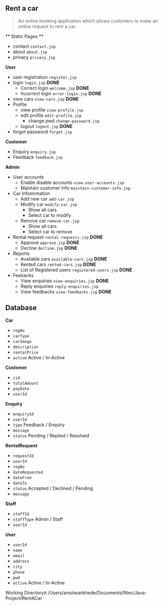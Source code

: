 Rent a car
----------

> An online booking application which allows customers to make an online request to rent a car. 

** Static Pages **
- contact `contact.jsp`
- about `about.jsp`
- privacy `privacy.jsp`

**User**
 - user registration `register.jsp` 
 - login `login.jsp`  **DONE**
	- Correct login `welcome.jsp` **DONE**
	- Incorrect login `error-login.jsp` **DONE**
 - view cars `view-cars.jsp` **DONE**
 - Profile 
 	- view profile `view-profile.jsp`
 	- edit profile `edit-profile.jsp` 
 		- change pwd `change-password.jsp` 
 	- logout `logout.jsp` **DONE**
- forgot password `forgot.jsp` 
 
**Customer**
- Enquiry `enquiry.jsp`
- Feedback `feedback.jsp`

**Admin**
- User accounts
	- Enable disable accounts `view-user-accounts.jsp`
	- Maintain customer info `maintain-customer-info.jsp`
- Car Infomrmation
	- Add new car `add-car.jsp`
	- Modify car `modify-car.jsp`
		- Show all cars
		- Select car to modify
	- Remove car `remove-car.jsp`
		- Show all cars
		- Select car to remove
- Rental request `rental-requests.jsp` **DONE**
	- Approve `approve.jsp` **DONE**
	- Decline `decline.jsp` **DONE**
- Reports
	- Available cars `available-cars.jsp` **DONE**
	- Rented cars `rented-cars.jsp` **DONE**
	- List of Registered users `registered-users.jsp` **DONE**
- Feebacks
	-  View enquiries `view-enquiries.jsp` **DONE**
	-  Reply enquiries `reply-enquiries.jsp`
	-  View feedbacks `view-feedbacks.jsp` **DONE**

Database
----------

**Car**
- `regNo`
- `carType`
- `carImage`
- `description`
- `rentalPrice`
- `active` Active / In-Active

**Customer**
- `cid`
- `totalAmount`
- `payDate`
- `userId`

**Enquiry**
- `enquiryId`
- `userId`
- `type` Feedback / Enquiry
- `message`
- `status` Pending / Replied / Resolved

**RentalRequest**
- `requestId`
- `userId`
- `regNo`
- `dateRequested`
- `dateFrom`
- `dateTo`
- `status` Accepted / Declined / Pending
- `message`

**Staff**
- `staffId`
- `staffType` Admin / Staff
- `userId`

**User**
- `userId`
- `name`
- `email`
- `address`
- `city`
- `phone`
- `pwd`
- `active` Active / In-Active

Working Directoryπ
/Users/amolwankhede/Documents/Ntec/Java-Project/RentACar
